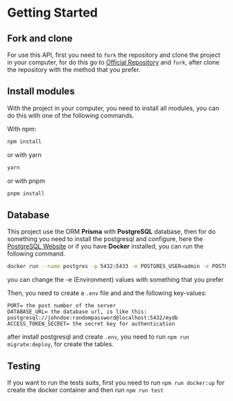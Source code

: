 # Getting Started

## Fork and clone

For use this API, first you need to `fork` the repository and clone the project in your computer, for do this go to [Official Repository](https://github.com/eujuliu/restaurant-api) and `fork`, after clone the repository with the method that you prefer.

## Install modules

With the project in your computer, you need to install all modules, you can do this with one of the following commands.

With npm:

```bash
npm install
```

or with yarn

```bash
yarn
```

or with pnpm

```bash
pnpm install
```

## Database

This project use the ORM **Prisma** with **PostgreSQL** database, then for do something you need to install the postgresql and configure, here the [PostgreSQL Website](https://www.postgresql.org/) or if you have **Docker** installed, you can run the following command.

```bash
docker run --name postgres -p 5432:5433 -e POSTGRES_USER=admin -e POSTGRES_PASSWORD=admin -e POSTGRES_DB=admin -d postgres:13
```

you can change the -e (Environment) values with something that you prefer

Then, you need to create a `.env` file and and the following key-values:

```
PORT= the post number of the server
DATABASE_URL= the database url, is like this: postgresql://johndoe:randompassword@localhost:5432/mydb
ACCESS_TOKEN_SECRET= the secret key for authentication
```

after install postgresql and create `.env`, you need to run `npm run migrate:deploy`, for create the tables.

## Testing

If you want to run the tests suits, first you need to run `npm run docker:up` for create the docker container and then run `npm run test`

